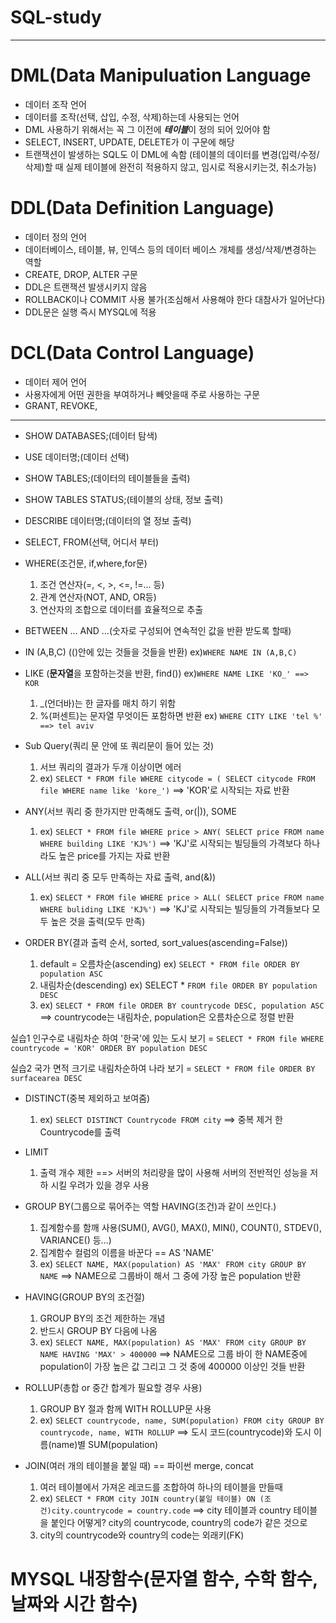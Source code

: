 # SQL-study
---
# DML(Data Manipuluation Language
 - 데이터 조작 언어
 - 데이터를 조작(선택, 삽입, 수정, 삭제)하는데 사용되는 언어
 - DML 사용하기 위해서는 꼭 그 이전에 ***테이블***이 정의 되어 있어야 함
 - SELECT, INSERT, UPDATE, DELETE가 이 구문에 해당
 - 트랜잭션이 발생하는 SQL도 이 DML에 속함
   (테이블의 데이터를 변경(입력/수정/삭제)할 때 실제 테이블에 완전히 적용하지 않고, 임시로 적용시키는것, 취소가능)
 
 # DDL(Data Definition Language)
  - 데이터 정의 언어
  - 데이터베이스, 테이블, 뷰, 인덱스 등의 데이터 베이스 개체를 생성/삭제/변경하는 역할
  - CREATE, DROP, ALTER 구문
  - DDL은 트랜잭션 발생시키지 않음
  - ROLLBACK이나 COMMIT 사용 불가(조심해서 사용해야 한다 대참사가 일어난다)
  - DDL문은 실행 즉시 MYSQL에 적용
 
 # DCL(Data Control Language)
  - 데이터 제어 언어
  - 사용자에게 어떤 권한을 부여하거나 빼앗을때 주로 사용하는 구문
  - GRANT, REVOKE, 

---

- SHOW DATABASES;(데이터 탐색)

- USE 데이터명;(데이터 선택)

- SHOW TABLES;(데이터의 테이블들을 출력)

- SHOW TABLES STATUS;(테이블의 상태, 정보 출력)

- DESCRIBE 데이터명;(데이터의 열 정보 출력)

- SELECT, FROM(선택, 어디서 부터)

- WHERE(조건문, if,where,for문)
  1. 조건 연산자(=, <, >, <=, !=... 등)
  2. 관계 연산자(NOT, AND, OR등) 
  3. 연산자의 조합으로 데이터를 효율적으로 추출
  
- BETWEEN ... AND ...(숫자로 구성되어 연속적인 값을 반환 받도록 할때) 

- IN (A,B,C) (()안에 있는 것들을 것들을 반환) ex)```WHERE NAME IN (A,B,C)```

- LIKE (**문자열**을 포함하는것을 반환, find()) ex)```WHERE NAME LIKE 'KO_' ==> KOR```
  1. _(언더바)는 한 글자를 매치 하기 위함
  2. %(퍼센트)는 문자열 무엇이든 포함하면 반환 ex) ```WHERE CITY LIKE 'tel %' ==> tel aviv```

- Sub Query(쿼리 문 안에 또 쿼리문이 들어 있는 것)
  1. 서브 쿼리의 결과가 두개 이상이면 에러
  2. ex) ```SELECT * FROM file WHERE citycode = ( SELECT citycode FROM file WHERE name like 'kore_')``` ==> 'KOR'로 시작되는 자료 반환

- ANY(서브 쿼리 중 한가지만 만족해도 출력, or(|)), SOME
  1. ex) ```SELECT * FROM file WHERE price > ANY( SELECT price FROM name WHERE building LIKE 'KJ%')``` ==> 'KJ'로 시작되는 빌딩들의 가격보다 하나라도 높은 price를 가지는 자료 반환
 
- ALL(서브 쿼리 중 모두 만족하는 자료 출력, and(&))
  1. ex) ```SELECT * FROM file WHERE price > ALL( SELECT price FROM name WHERE buliding LIKE 'KJ%')``` ==> 'KJ'로 시작되는 빌딩들의 가격들보다 모두 높은 것을 출력(모두 만족)

- ORDER BY(결과 출력 순서, sorted, sort_values(ascending=False))
  1. default = 오름차순(ascending) ex) ```SELECT * FROM file ORDER BY population ASC```
  2. 내림차순(descending) ex) SELECT * ```FROM file ORDER BY population DESC```
  3. ex) ```SELECT * FROM file ORDER BY countrycode DESC, population ASC``` ==> countrycode는 내림차순, population은 오름차순으로 정렬 반환

실습1 인구수로 내림차순 하여 '한국'에 있는 도시 보기
 = ```SELECT * FROM file WHERE countrycode = 'KOR' ORDER BY population DESC```
 
실습2 국가 면적 크기로 내림차순하여 나라 보기
 = ```SELECT * FROM file ORDER BY surfacearea DESC```
 
- DISTINCT(중복 제외하고 보여줌)
  1. ex) ```SELECT DISTINCT Countrycode FROM city``` ==> 중복 제거 한 Countrycode를 출력

- LIMIT
  1. 출력 개수 제한 ==> 서버의 처리량을 많이 사용해 서버의 전반적인 성능을 저하 시킬 우려가 있을 경우 사용

- GROUP BY(그룹으로 묶어주는 역할 HAVING(조건)과 같이 쓰인다.)
  1. 집계함수를 함깨 사용(SUM(), AVG(), MAX(), MIN(), COUNT(), STDEV(), VARIANCE() 등...)
  2. 집계함수 컬럼의 이름을 바꾼다 == AS 'NAME'
  3. ex) ```SELECT NAME, MAX(population) AS 'MAX' FROM city GROUP BY NAME``` ==> NAME으로 그룹바이 해서 그 중에 가장 높은 population 반환

- HAVING(GROUP BY의 조건절)
  1. GROUP BY의 조건 제한하는 개념
  2. 반드시 GROUP BY 다음에 나옴
  3. ex) ```SELECT NAME, MAX(population) AS 'MAX' FROM city GROUP BY NAME HAVING 'MAX' > 400000``` ==> NAME으로 그룹 바이 한 NAME중에 population이 가장 높은 값 그리고 그 것 중에 400000 이상인 것들 반환

- ROLLUP(총합 or 중간 합계가 필요할 경우 사용)
  1. GROUP BY 절과 함께 WITH ROLLUP문 사용
  2. ex) ```SELECT countrycode, name, SUM(population) FROM city GROUP BY countrycode, name, WITH ROLLUP``` ==> 도시 코드(countrycode)와 도시 이름(name)별 SUM(population)

- JOIN(여러 개의 테이블을 붙일 때) == 파이썬 merge, concat
  1. 여러 테이블에서 가져온 레코드를 조합하여 하나의 테이블을 만들때
  2. ex) ```SELECT * FROM city JOIN country(붙일 테이블) ON (조건)city.countrycode = country.code``` ==> city 테이블과 country 테이블을 붙인다 어떻게? city의 countrycode, country의 code가 같은 것으로
  3. city의 countrycode와 country의 code는 외래키(FK)


# MYSQL 내장함수(문자열 함수, 수학 함수, 날짜와 시간 함수)

 

